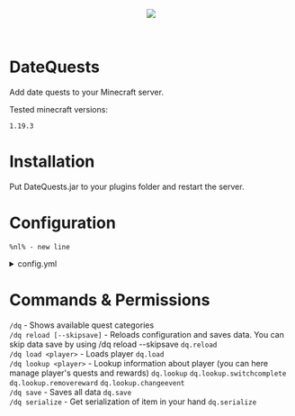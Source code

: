 <p align="center">
  <img src="https://cdn.discordapp.com/attachments/816647374239694849/1126266822979747921/51212b0de96dc5742dc9ef44787c9d7eb6f4cf89da39a3ee5e6b4b0d3255bfef95601890afd80709da39a3ee5e6b4b0d3255bfef95601890afd807092d626c8d80c3faa6d3666b4d134b26ea.png">
</p>

<br>

# DateQuests

<p>Add date quests to your Minecraft server.</p>
<p>Tested minecraft versions: </p> 

`1.19.3`

# Installation

<p>Put DateQuests.jar to your plugins folder and restart the server.</p>

# Configuration

`%nl% - new line`<br>

<details><summary>config.yml</summary>



</details>

# Commands & Permissions

`/dq`                                - Shows available quest categories<br> 
`/dq reload [--skipsave]`            - Reloads configuration and saves data. You can skip data save by using /dq reload --skipsave `dq.reload`<br> 
`/dq load <player>`                  - Loads player `dq.load`<br>
`/dq lookup <player>`                - Lookup information about player (you can here manage player's quests and rewards) `dq.lookup` `dq.lookup.switchcomplete` `dq.lookup.removereward` `dq.lookup.changeevent`<br>
`/dq save`                           - Saves all data `dq.save`<br>
`/dq serialize`                      - Get serialization of item in your hand `dq.serialize`<br>

